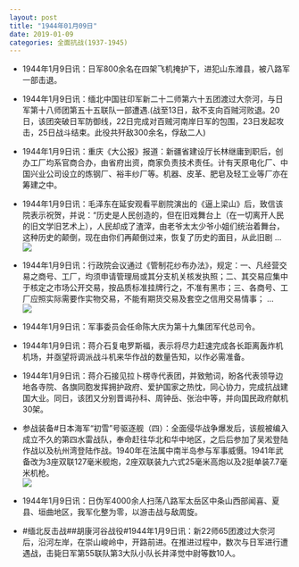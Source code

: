 ```yaml
---
layout: post
title: "1944年01月09日"
date: 2019-01-09
categories: 全面抗战(1937-1945)
---
```


<meta name="referrer" content="no-referrer" />

- 1944年1月9日讯：日军800余名在四架飞机掩护下，进犯山东潍县，被八路军一部击退。 

- 1944年1月9日讯：缅北中国驻印军新二十二师第六十五团渡过大奈河，与日军第十八师团第五十五联队一部遭遇.(战至13日，敌不支向百贼河败退。20日，该团突破日军防御线，22日完成对百贼河南岸日军的包围，23日发起攻击，25日战斗结束。此役共歼敌300余名，俘敌二人) 

- 1944年1月9日讯：重庆《大公报》报道：新疆省建设厅长林继庸到职后，创办工厂均系官商合办，由省府出资，商家负责技术责任。计有天原电化厂、中国兴业公司设立的炼钢厂、裕丰纱厂等。机器、皮革、肥皂及轻工业等厂亦在筹建之中。 

- 1944年1月9日讯：毛泽东在延安观看平剧院演出的《逼上梁山》后，致信该院表示祝贺，并说：“历史是人民创造的，但在旧戏舞台上（在一切离开人民的旧文学旧艺术上），人民却成了渣滓，由老爷太太少爷小姐们统治着舞台，这种历史的颠倒，现在由你们再颠倒过来，恢复了历史的面目，从此旧剧 ... <br/><img src="https://wx1.sinaimg.cn/large/aca367d8ly1fz0jby3dcej20c8090glm.jpg" />

- 1944年1月9日讯：行政院会议通过《管制花纱布办法》，规定：一、凡经营交易之商号、工厂，均须申请管理局或其分支机关核发执照；二、其交易应集中于核定之市场公开交易，按品质标准挂牌行之，不准有黑市；三、各商号、工厂应照实际需要作实物交易，不能有期货交易及套空之信用交易情事； ... <br/><img src="https://wx4.sinaimg.cn/large/aca367d8ly1fz0hkiprljj20c809zjrf.jpg" />

- 1944年1月9日讯：军事委员会任命陈大庆为第十九集团军代总司令。 

- 1944年1月9日讯：蒋介石复电罗斯福，表示将尽力赶速完成各长距离轰炸机机场，并亟望将调派战斗机来华作战的数量告知，以作必需准备。 

- 1944年1月9日讯：蒋介石接见拉卜楞寺代表团，并致勉词，盼各代表领导边地各寺院、各旗同胞发挥拥护政府、爱护国家之热忱，同心协力，完成抗战建国大业。同日，该团又分别晋谒孙科、周钟岳、张治中等，并向国民政府献机30架。 

- 参战装备#日本海军“初雪”号驱逐舰（四）：全面侵华战争爆发后，该舰被编入成立不久的第四水雷战队，奉命赶往华北和华中地区，之后后参加了吴淞登陆作战以及杭州湾登陆作战。1940年在法属中南半岛参与军事威慑。1941年武备改为3座双联127毫米舰炮，2座双联装九六式25毫米高炮以及2挺单装7.7毫米机枪。 <br/><img src="https://wx3.sinaimg.cn/large/aca367d8ly1fz03q39bh6j20dw05xgmd.jpg" />

- 1944年1月9日讯：日伪军4000余人扫荡八路军太岳区中条山西部闻喜、夏县、垣曲地区，我军化整为零，以游击战与敌周旋。 

- #缅北反击战##胡康河谷战役#1944年1月9日讯：新22师65团渡过大奈河后，沿河左岸，在崇山峻岭中，开路前进。在推进过程中，数次与日军进行遭遇战，击毙日军第55联队第3大队小队长井泽觉中尉等数10人。 

